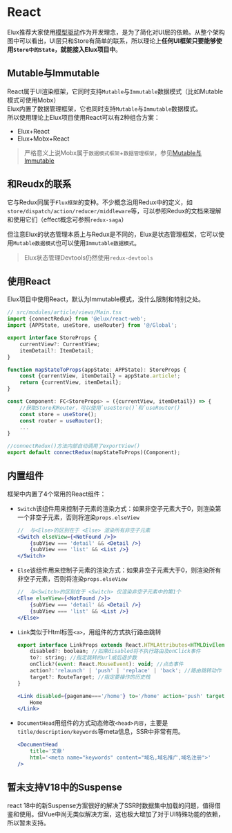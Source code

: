 # React

Elux推荐大家使用[模型驱动](/designed/model-driven.html)作为开发理念，是为了简化对UI层的依赖。从整个架构图中可以看出，UI层只和Store有简单的联系，所以理论上**任何UI框架只要能够使用`Store中的State`，就能接入Elux项目中**。

## Mutable与Immutable

React属于UI渲染框架，它同时支持`Mutable`与`Immutable`数据模式（比如Mutable模式可使用Mobx）  
Elux内置了数据管理框架，它也同时支持`Mutable`与`Immutable`数据模式。  
所以使用理论上Elux项目使用React可以有2种组合方案：

- Elux+React
- Elux+Mobx+React

> 严格意义上说Mobx属于`数据模式框架`+`数据管理框架`，参见[Mutable与Immutable](/guide/basics/immutable.html)

## 和Reudx的联系

它与Redux同属于`Flux框架`的变种。不少概念沿用Redux中的定义，如`store/dispatch/action/reducer/middleware`等，可以参照Redux的文档来理解和使用它们（effect概念可参照`redux-saga`）

但注意Elux的状态管理本质上与Redux是不同的，Elux是状态管理框架，它可以使用`Mutable数据模式`也可以使用`Immutable数据模式`。

> Elux状态管理Devtools仍然使用`redux-devtools`

## 使用React

Elux项目中使用React，默认为Immutable模式，没什么限制和特别之处。

```ts
// src/modules/article/views/Main.tsx
import {connectRedux} from '@elux/react-web';
import {APPState, useStore, useRouter} from '@/Global';

export interface StoreProps {
    currentView?: CurrentView;
    itemDetail?: ItemDetail;
}

function mapStateToProps(appState: APPState): StoreProps {
    const {currentView, itemDetail} = appState.article!;
    return {currentView, itemDetail};
}

const Component: FC<StoreProps> = ({currentView, itemDetail}) => {
    //获取Store和Router，可以使用`useStore()`和`useRouter()`
    const store = useStore();
    const router = useRouter();
    ...
}

//connectRedux()方法内部自动调用了exportView()
export default connectRedux(mapStateToProps)(Component);
```

## 内置组件

框架中内置了4个常用的React组件：

- `Switch`该组件用来控制子元素的渲染方式：如果非空子元素大于0，则渲染第一个非空子元素，否则将渲染`props.elseView`

    ```jsx
    //  与<Else>的区别在于 <Else> 渲染所有非空子元素
    <Switch elseView={<NotFound />}>
        {subView === 'detail' && <Detail />}
        {subView === 'list' && <List />}
    </Switch>
     ```

- `Else`该组件用来控制子元素的渲染方式：如果非空子元素大于0，则渲染所有非空子元素，否则将渲染`props.elseView`

    ```jsx
    //  与<Switch>的区别在于 <Switch> 仅渲染非空子元素中的第1个
    <Else elseView={<NotFound />}>
        {subView === 'detail' && <Detail />}
        {subView === 'list' && <List />}
    </Else>
     ```

- `Link`类似于Html标签`<a>`，用组件的方式执行路由跳转

    ```jsx
    export interface LinkProps extends React.HTMLAttributes<HTMLDivElement> {
        disabled?: boolean; //如果disabled将不执行路由及onClick事件
        to?: string; //指定跳转的url或后退步数
        onClick?(event: React.MouseEvent): void; //点击事件
        action?:'relaunch' | 'push' | 'replace' | 'back'; //路由跳转动作
        target?: RouteTarget; //指定要操作的历史栈
    }

    <Link disabled={pagename==='/home'} to='/home' action='push' target='window'>
        Home
    </Link>
    ```

- `DocumentHead`用组件的方式动态修改`<head>内容`，主要是`title/description/keywords`等meta信息，SSR中非常有用。

    ```jsx
    <DocumentHead
        title='文章'
        html='<meta name="keywords" content="域名,域名推广,域名注册">'
    />
    ```
  
## 暂未支持V18中的Suspense

react 18中的新Suspense方案很好的解决了SSR时数据集中加载的问题，值得借鉴和使用。但Vue中尚无类似解决方案，这也极大增加了对于UI特殊功能的依赖，所以暂未支持。

